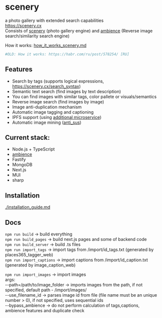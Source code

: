 # scenery
a photo gallery with extended search capabilities <br>
https://scenery.cx <br>
Consists of [scenery](https://github.com/qwertyforce/scenery/) (photo gallery engine) and [ambience](https://github.com/qwertyforce/ambience/) (Reverse image search/similarity search engine) <br>

How it works: [how_it_works_scenery.md](https://github.com/qwertyforce/scenery/blob/master/how_it_works_scenery.md)
```python 
#OLD: How it works: https://habr.com/ru/post/578254/ [RU]
```
## Features <br>

- Search by tags (supports logical expressions, https://scenery.cx/search_syntax)
- Semantic text search (find images by text description)    
- You can find images with similar tags, color pallete or visuals/semantics <br>
- Reverse image search (find images by image)  
- Image anti-duplication mechanism <br>
- Automatic image tagging and captioning
- IPFS support (using [additional microservice](https://github.com/qwertyforce/crud_file_server))
- Automatic image mining ([anti_sus](https://github.com/qwertyforce/anti_sus))

## Current stack:
- Node.js + TypeScript
- [ambience](https://github.com/qwertyforce/ambience)
- Fastify
- MongoDB
- Next.js
- MUI
- sharp

## Installation  
[./installation_guide.md](./installation_guide.md)

## Docs
```npm run build``` -> build everything  
```npm run build_pages``` -> build next.js pages and some of backend code  
```npm run build_server``` -> build .ts files  
```npm run import_tags``` -> import tags from /import/id_tags.txt  (generated by places365_tagger_web)  
```npm run import_captions``` -> import captions from /import/id_caption.txt   (generated by image_caption_web)  
     
```npm run import_images``` -> import images  
args:  
--path=/path/to/image_folder  -> imports images from the path, if not specified, default path - /import/images/  
--use_filename_id -> parses image id from file (file name must be an unique number > 0), if not specified, uses sequential ids  
--bypass_ambience -> do not perform calculation of tags,captions, ambience features and duplicate check  
